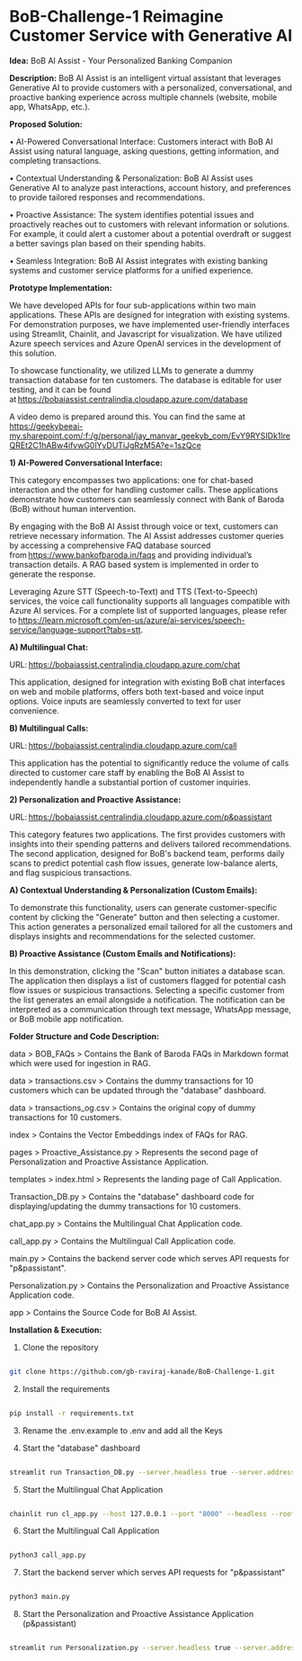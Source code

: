 # BoB-Challenge-1 Reimagine Customer Service with Generative AI

**Idea:** BoB AI Assist - Your Personalized Banking Companion 

**Description:** BoB AI Assist is an intelligent virtual assistant that leverages Generative AI to provide customers with a personalized, conversational, and proactive banking experience across multiple channels (website, mobile app, WhatsApp, etc.).

**Proposed Solution:**

•	AI-Powered Conversational Interface: Customers interact with BoB AI Assist using natural language, asking questions, getting information, and completing transactions.

•	Contextual Understanding & Personalization: BoB AI Assist uses Generative AI to analyze past interactions, account history, and preferences to provide tailored responses and recommendations.

•	Proactive Assistance: The system identifies potential issues and proactively reaches out to customers with relevant information or solutions. For example, it could alert a customer about a potential overdraft or suggest a better savings plan based on their spending habits.

•	Seamless Integration: BoB AI Assist integrates with existing banking systems and customer service platforms for a unified experience.

**Prototype Implementation:**

We have developed APIs for four sub-applications within two main applications. These APIs are designed for integration with existing systems. For demonstration purposes, we have implemented user-friendly interfaces using Streamlit, Chainlit, and Javascript for visualization. We have utilized Azure speech services and Azure OpenAI services in the development of this solution. 

To showcase functionality, we utilized LLMs to generate a dummy transaction database for ten customers. The database is editable for user testing, and it can be found at https://bobaiassist.centralindia.cloudapp.azure.com/database 

A video demo is prepared around this. You can find the same at https://geekybeeai-my.sharepoint.com/:f:/g/personal/jay_manvar_geekyb_com/EvY9RYSIDk1IreQREt2C1hABw4ifvwG0lYyDUTiJgRzM5A?e=1szQce


**1) AI-Powered Conversational Interface:**

This category encompasses two applications: one for chat-based interaction and the other for handling customer calls. These applications demonstrate how customers can seamlessly connect with Bank of Baroda (BoB) without human intervention. 

By engaging with the BoB AI Assist through voice or text, customers can retrieve necessary information. The AI Assist addresses customer queries by accessing a comprehensive FAQ database sourced from https://www.bankofbaroda.in/faqs and providing individual’s transaction details. A RAG based system is implemented in order to generate the response. 

Leveraging Azure STT (Speech-to-Text) and TTS (Text-to-Speech) services, the voice call functionality supports all languages compatible with Azure AI services. For a complete list of supported languages, please refer to https://learn.microsoft.com/en-us/azure/ai-services/speech-service/language-support?tabs=stt. 

**A) Multilingual Chat:**

URL: https://bobaiassist.centralindia.cloudapp.azure.com/chat 

This application, designed for integration with existing BoB chat interfaces on web and mobile platforms, offers both text-based and voice input options. Voice inputs are seamlessly converted to text for user convenience. 

**B) Multilingual Calls:**

URL: https://bobaiassist.centralindia.cloudapp.azure.com/call 

This application has the potential to significantly reduce the volume of calls directed to customer care staff by enabling the BoB AI Assist to independently handle a substantial portion of customer inquiries. 

**2) Personalization and Proactive Assistance:**

URL: https://bobaiassist.centralindia.cloudapp.azure.com/p&passistant 

This category features two applications. The first provides customers with insights into their spending patterns and delivers tailored recommendations. The second application, designed for BoB's backend team, performs daily scans to predict potential cash flow issues, generate low-balance alerts, and flag suspicious transactions. 

**A) Contextual Understanding & Personalization (Custom Emails):**

To demonstrate this functionality, users can generate customer-specific content by clicking the "Generate" button and then selecting a customer. This action generates a personalized email tailored for all the customers and displays insights and recommendations for the selected customer. 

**B) Proactive Assistance (Custom Emails and Notifications):**

In this demonstration, clicking the "Scan" button initiates a database scan. The application then displays a list of customers flagged for potential cash flow issues or suspicious transactions. Selecting a specific customer from the list generates an email alongside a notification. The notification can be interpreted as a communication through text message, WhatsApp message, or BoB mobile app notification. 


 
**Folder Structure and Code Description:**

 

data > BOB_FAQs > Contains the Bank of Baroda FAQs in Markdown format which were used for ingestion in RAG. 

data > transactions.csv > Contains the dummy transactions for 10 customers which can be updated through the "database" dashboard. 

data > transactions_og.csv > Contains the original copy of dummy transactions for 10 customers. 

index > Contains the Vector Embeddings index of FAQs for RAG. 

pages > Proactive_Assistance.py > Represents the second page of Personalization and Proactive Assistance Application. 

templates > index.html > Represents the landing page of Call Application. 

Transaction_DB.py > Contains the "database" dashboard code for displaying/updating the dummy transactions for 10 customers. 

chat_app.py > Contains the Multilingual Chat Application code. 

call_app.py > Contains the Multilingual Call Application code. 

main.py > Contains the backend server code which serves API requests for "p&passistant". 

Personalization.py > Contains the Personalization and Proactive Assistance Application code. 

app > Contains the Source Code for BoB AI Assist. 


 

**Installation & Execution:**

 

1. Clone the repository 

```bash 

git clone https://github.com/gb-raviraj-kanade/BoB-Challenge-1.git 

``` 

 

2. Install the requirements 

```bash 

pip install -r requirements.txt 

``` 

 

3. Rename the .env.example to .env and add all the Keys 

 

4. Start the "database" dashboard 

```bash 

streamlit run Transaction_DB.py --server.headless true --server.address "127.0.0.1" --server.port 8501 --server.baseUrlPath "/database" --client.showSidebarNavigation False 

``` 

 

5. Start the Multilingual Chat Application 

```bash 

chainlit run cl_app.py --host 127.0.0.1 --port "8000" --headless --root-path "/chat" 

``` 

 

6. Start the Multilingual Call Application 

```bash 

python3 call_app.py 

``` 

 

7. Start the backend server which serves API requests for "p&passistant" 

```bash 

python3 main.py 

``` 

 

8. Start the Personalization and Proactive Assistance Application (p&passistant) 

```bash 

streamlit run Personalization.py --server.headless true --server.address "127.0.0.1" --server.port 8502 --server.baseUrlPath "/p&passistant" 

``` 
